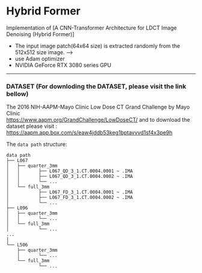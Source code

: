 # Hybrid Former
Implementation of [A CNN-Transformer Architecture for LDCT Image Denoising (Hybrid Former)] 
* The input image patch(64x64 size) is extracted randomly from the 512x512 size image. --> 
* use Adam optimizer
* NVIDIA GeForce RTX 3080 series GPU

----
### DATASET  (For downloding the DATASET, please visit the link bellow) 
The 2016 NIH-AAPM-Mayo Clinic Low Dose CT Grand Challenge by Mayo Clinic   
https://www.aapm.org/GrandChallenge/LowDoseCT/ and to download the dataset please visit : https://aapm.app.box.com/s/eaw4jddb53keg1bptavvvd1sf4x3pe9h

The `data path` structure:


    data path
    ├── L067
    │   ├── quarter_3mm
    │   │       ├── L067_QD_3_1.CT.0004.0001 ~ .IMA
    │   │       ├── L067_QD_3_1.CT.0004.0002 ~ .IMA
    │   │       └── ...
    │   └── full_3mm
    │           ├── L067_FD_3_1.CT.0004.0001 ~ .IMA
    │           ├── L067_FD_3_1.CT.0004.0002 ~ .IMA
    │           └── ...
    ├── L096
    │   ├── quarter_3mm
    │   │       └── ...
    │   └── full_3mm
    │           └── ...      
    ...
    │
    └── L506
        ├── quarter_3mm
        │       └── ...
        └── full_3mm
                └── ...     

 
